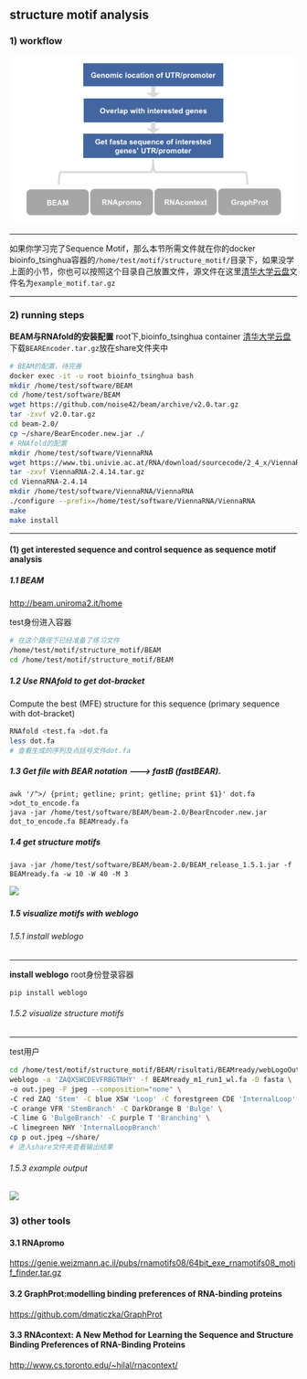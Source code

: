 ## structure motif analysis
### 1) workflow
![](../assets/structure_motif.pipeline.png)

---
如果你学习完了Sequence Motif，那么本节所需文件就在你的docker bioinfo_tsinghua容器的`/home/test/motif/structure_motif/`目录下，如果没学上面的小节，你也可以按照这个目录自己放置文件，源文件在这里[清华大学云盘](https://cloud.tsinghua.edu.cn/d/8bf3e363bae145c69469/)文件名为`example_motif.tar.gz`

---
### 2) running steps

**BEAM与RNAfold的安装配置**
root下,bioinfo_tsinghua container
[清华大学云盘](https://cloud.tsinghua.edu.cn/d/8bf3e363bae145c69469/)下载`BEAREncoder.tar.gz`放在share文件夹中
```bash
# BEAM的配置，待完善
docker exec -it -u root bioinfo_tsinghua bash
mkdir /home/test/software/BEAM
cd /home/test/software/BEAM
wget https://github.com/noise42/beam/archive/v2.0.tar.gz
tar -zxvf v2.0.tar.gz
cd beam-2.0/
cp ~/share/BearEncoder.new.jar ./
# RNAfold的配置
mkdir /home/test/software/ViennaRNA
wget https://www.tbi.univie.ac.at/RNA/download/sourcecode/2_4_x/ViennaRNA-2.4.14.tar.gz
tar -zxvf ViennaRNA-2.4.14.tar.gz
cd ViennaRNA-2.4.14
mkdir /home/test/software/ViennaRNA/ViennaRNA
./configure --prefix=/home/test/software/ViennaRNA/ViennaRNA
make
make install
```

---
#### (1) get interested sequence and control sequence as sequence motif analysis
##### 1.1 BEAM
http://beam.uniroma2.it/home

test身份进入容器
```bash
# 在这个路径下已经准备了练习文件
/home/test/motif/structure_motif/BEAM
cd /home/test/motif/structure_motif/BEAM
```


##### 1.2 Use RNAfold to get dot-bracket
Compute the best (MFE) structure for this sequence (primary sequence with dot-bracket)
```bash
RNAfold <test.fa >dot.fa
less dot.fa
# 查看生成的序列及点括号文件dot.fa
```

##### 1.3 Get file with BEAR notation ---> fastB (fastBEAR).


```
awk '/^>/ {print; getline; print; getline; print $1}' dot.fa >dot_to_encode.fa
java -jar /home/test/software/BEAM/beam-2.0/BearEncoder.new.jar dot_to_encode.fa BEAMready.fa
```

##### 1.4 get structure motifs
```
java -jar /home/test/software/BEAM/beam-2.0/BEAM_release_1.5.1.jar -f BEAMready.fa -w 10 -W 40 -M 3 
```

![](https://tva1.sinaimg.cn/large/006y8mN6ly1g85tflwz2qj30pw0citaq.jpg)

##### 1.5 visualize motifs with weblogo
###### 1.5.1 install weblogo

---
**install weblogo**
root身份登录容器
```bash
pip install weblogo
```

###### 1.5.2 visualize structure motifs

---
test用户
```bash
cd /home/test/motif/structure_motif/BEAM/risultati/BEAMready/webLogoOut/motifs
weblogo -a 'ZAQXSWCDEVFRBGTNHY' -f BEAMready_m1_run1_wl.fa -D fasta \
-o out.jpeg -F jpeg --composition="none" \
-C red ZAQ 'Stem' -C blue XSW 'Loop' -C forestgreen CDE 'InternalLoop' \
-C orange VFR 'StemBranch' -C DarkOrange B 'Bulge' \
-C lime G 'BulgeBranch' -C purple T 'Branching' \
-C limegreen NHY 'InternalLoopBranch'
cp p out.jpeg ~/share/
# 进入share文件夹查看输出结果
```



###### 1.5.3 example output
![](https://tva1.sinaimg.cn/large/006y8mN6ly1g85thyjml0j30ok08sgo9.jpg)



### 3) other tools 
#### 3.1 RNApromo
https://genie.weizmann.ac.il/pubs/rnamotifs08/64bit_exe_rnamotifs08_motif_finder.tar.gz
#### 3.2 GraphProt:modelling binding preferences of RNA-binding proteins
https://github.com/dmaticzka/GraphProt
#### 3.3 RNAcontext: A New Method for Learning the Sequence and Structure Binding Preferences of RNA-Binding Proteins
http://www.cs.toronto.edu/~hilal/rnacontext/
